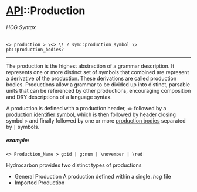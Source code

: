 # [API](./api.index.md)::Production

###### HCG Syntax
``` 
<> production > \<> \! ? sym::production_symbol \>  pb::production_bodies? 
````
----

The production is the highest abstraction of a grammar description. It represents one or more distinct set of symbols that combined are
represent a derivative of the production. These derivations are called production bodies. Productions allow a grammar to be divided up into distinct, parsable units that can be referenced by other productions, encouraging composition and DRY descriptions of a language syntax. 

A production is defined with a production header, `<>` followed by a [production identifier symbol](./api.symbols.index.md#Production%20Symbol), which is then followed by header closing symbol `>` and finally followed by one or more [production bodies](./api.production_body.index.md) separated by `|` symbols.

##### example:
```hcg
<> Production_Name > g:id | g:num | \november | \red
```


Hydrocarbon provides two distinct types of productions 
- General Production
    A production defined within a single *.hcg* file 
- Imported Production
